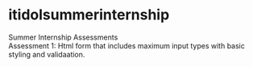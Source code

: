 # itidolsummerinternship
Summer Internship Assessments <br>
Assessment 1: Html form that includes maximum input types with basic styling and validaation.
